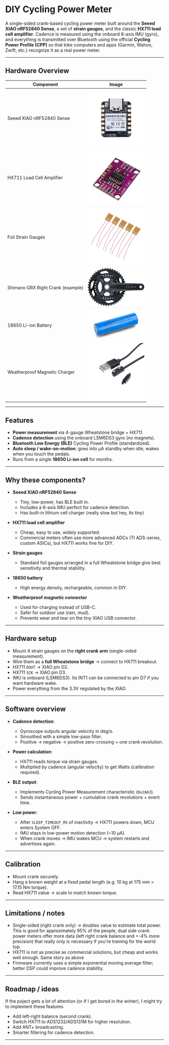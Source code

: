 # DIY Cycling Power Meter

A single-sided crank-based cycling power meter built around the **Seeed XIAO nRF52840 Sense**, a set of **strain gauges**, and the classic **HX711 load cell amplifier**. Cadence is measured using the onboard 6-axis IMU (gyro), and everything is transmitted over Bluetooth using the official **Cycling Power Profile (CPP)** so that bike computers and apps (Garmin, Wahoo, Zwift, etc.) recognize it as a real power meter.

---

## Hardware Overview

| Component | Image |
|-----------|-------|
| Seeed XIAO nRF52840 Sense | <img src="images/xiao.png" width="180px"> |
| HX711 Load Cell Amplifier | <img src="images/hx711.png" width="180px"> |
| Foil Strain Gauges | <img src="images/strain_gauges.png" width="180px"> |
| Shimano GRX Right Crank (example) | <img src="images/crank.png" width="180px"> |
| 18650 Li-ion Battery | <img src="images/18650.png" width="180px"> |
| Weatherproof Magnetic Charger | <img src="images/connector.png" width="180px"> |

---

## Features

* **Power measurement** via 4-gauge Wheatstone bridge + HX711.
* **Cadence detection** using the onboard LSM6DS3 gyro (no magnets).
* **Bluetooth Low Energy (BLE)** Cycling Power Profile (standardized).
* **Auto sleep / wake-on-motion**: goes into µA standby when idle, wakes when you touch the pedals.
* Runs from a single **18650 Li-ion cell** for months.

---

## Why these components?

* **Seeed XIAO nRF52840 Sense**

  * Tiny, low-power, has BLE built in.
  * Includes a 6-axis IMU perfect for cadence detection.
  * Has built-in lithium cell charger (really slow but hey, its tiny)

* **HX711 load cell amplifier**

  * Cheap, easy to use, widely supported.
  * Commercial meters often use more advanced ADCs (TI ADS-series, custom ASICs), but HX711 works fine for DIY.

* **Strain gauges**

  * Standard foil gauges arranged in a full Wheatstone bridge give best sensitivity and thermal stability.

* **18650 battery**

  * High energy density, rechargeable, common in DIY.

* **Weatherproof magnetic connector**

  * Used for charging instead of USB-C.
  * Safer for outdoor use (rain, mud).
  * Prevents wear and tear on the tiny XIAO USB connector.

---

## Hardware setup

* Mount 4 strain gauges on the **right crank arm** (single-sided measurement).
* Wire them as a **full Wheatstone bridge** → connect to HX711 breakout.
* HX711 `DOUT` → XIAO pin D2.
* HX711 `SCK`  → XIAO pin D3.
* IMU is onboard (LSM6DS3). Its INT1 can be connected to pin D7 if you want hardware wake.
* Power everything from the 3.3V regulated by the XIAO.

---

## Software overview

* **Cadence detection**:

  * Gyroscope outputs angular velocity in deg/s.
  * Smoothed with a simple low-pass filter.
  * Positive → negative → positive zero-crossing = one crank revolution.

* **Power calculation**:

  * HX711 reads torque via strain gauges.
  * Multiplied by cadence (angular velocity) to get Watts (calibration required).

* **BLE output**:

  * Implements Cycling Power Measurement characteristic (`0x2A63`).
  * Sends instantaneous power + cumulative crank revolutions + event time.

* **Low power**:

  * After `SLEEP_TIMEOUT_MS` of inactivity → HX711 powers down, MCU enters System OFF.
  * IMU stays in low-power motion detection (\~10 µA).
  * When crank moves → IMU wakes MCU → system restarts and advertises again.

---

## Calibration

* Mount crank securely.
* Hang a known weight at a fixed pedal length (e.g. 10 kg at 175 mm = 17.15 Nm torque).
* Read HX711 value → scale to match known torque.

---

## Limitations / notes

* Single-sided (right crank only) → doubles value to estimate total power. This is good for approximately 95% of the people, dual side crank power meters offer more data (left right crank balance and +-4% more precision) that really only is necessary if you're training for the world top.
* HX711 is not as precise as commercial solutions, but cheap and works well enough. Same story as above
* Firmware currently uses a simple exponential moving average filter; better DSP could improve cadence stability.

---

## Roadmap / ideas

If the poject gets a lot of attention (or if I get bored in the winter), I might try to implement these features

* Add left-right balance (second crank).
* Switch HX711 to ADS1232/ADS131M for higher resolution.
* Add ANT+ broadcasting.
* Smarter filtering for cadence detection.

---
